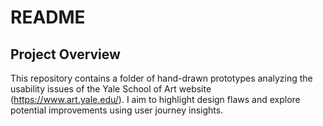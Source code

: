# README

## Project Overview

This repository contains a folder of hand-drawn prototypes analyzing the usability issues of the Yale School of Art website (https://www.art.yale.edu/). I aim to highlight design flaws and explore potential improvements using user journey insights.
